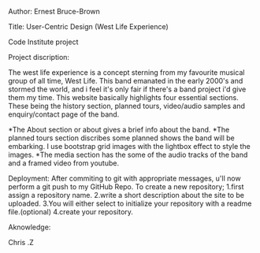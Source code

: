 Author: Ernest Bruce-Brown 

Title: User-Centric Design (West Life Experience)

Code Institute project 

Project discription:

The west life experience is a concept sterning from my favourite musical group of all time, 
West Life. This band emanated in the early 2000's and stormed the world, and i 
feel it's only fair if there's a band project i'd give them my time. 
This website basically highlights four essential sections. These being the history section, 
planned tours, video/audio samples and enquiry/contact page of the band. 

*The About section or about gives a brief info about the band.
*The planned tours section discribes some planned shows the band 
will be embarking. I use bootstrap grid images with the lightbox effect to
style the images.
*The media section has the some of the audio tracks  of the band and a framed video from youtube. 





Deployment:
After commiting to git with appropriate messages, 
u'll now perform a git push to my GitHub Repo.
To create a new repository;
1.first assign a repository name.
2.write a short description about the site to be uploaded.
3.You will either select to initialize your repository with a readme file.(optional)
4.create your repository.











Aknowledge:

Chris .Z 







